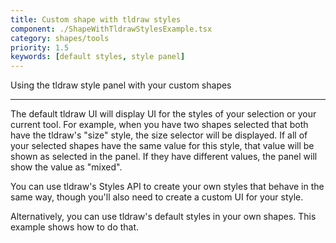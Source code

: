 ```yaml
---
title: Custom shape with tldraw styles
component: ./ShapeWithTldrawStylesExample.tsx
category: shapes/tools
priority: 1.5
keywords: [default styles, style panel]
---
```


Using the tldraw style panel with your custom shapes

---

The default tldraw UI will display UI for the styles of your selection or your current tool. For example, when you have two shapes selected that both have the tldraw's "size" style, the size selector will be displayed. If all of your selected shapes have the same value for this style, that value will be shown as selected in the panel. If they have different values, the panel will show the value as "mixed".

You can use tldraw's Styles API to create your own styles that behave in the same way, though you'll also need to create a custom UI for your style.

Alternatively, you can use tldraw's default styles in your own shapes. This example shows how to do that.
